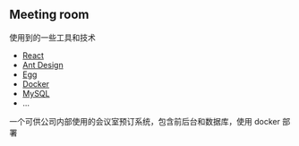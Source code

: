 ## Meeting room 

使用到的一些工具和技术


* [React](https://reactjs.org)
* [Ant Design](https://ant.design)
* [Egg](https://eggjs.org)
* [Docker](https://www.docker.com)
* [MySQL](https://www.mysql.com)
* ...

一个可供公司内部使用的会议室预订系统，包含前后台和数据库，使用 docker 部署